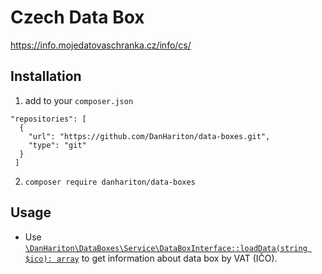 # Czech Data Box

https://info.mojedatovaschranka.cz/info/cs/

## Installation

1. add to your `composer.json`

``` 
"repositories": [
  {
    "url": "https://github.com/DanHariton/data-boxes.git",
    "type": "git"
  }
 ]
```

2. `composer require danhariton/data-boxes`

## Usage

* Use [`\DanHariton\DataBoxes\Service\DataBoxInterface::loadData(string $ico): array`](./src/Service/DataBoxInterface.php) to get information about data box by VAT (IČO).
